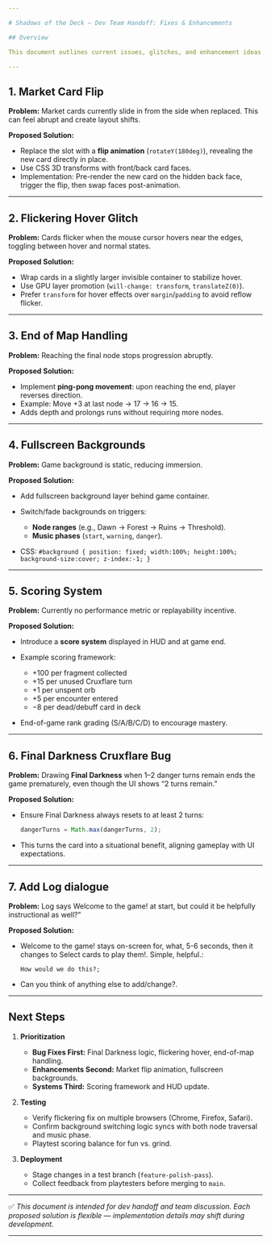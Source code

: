 ```yaml
---

# Shadows of the Deck — Dev Team Handoff: Fixes & Enhancements

## Overview

This document outlines current issues, glitches, and enhancement ideas for *Shadows of the Deck*. Each section lists the **Problem** followed by the **Proposed Solution**. These changes aim to improve gameplay polish, user experience, and replayability.

---
```


## 1. Market Card Flip

**Problem:**
Market cards currently slide in from the side when replaced. This can feel abrupt and create layout shifts.

**Proposed Solution:**

* Replace the slot with a **flip animation** (`rotateY(180deg)`), revealing the new card directly in place.
* Use CSS 3D transforms with front/back card faces.
* Implementation: Pre-render the new card on the hidden back face, trigger the flip, then swap faces post-animation.

---

## 2. Flickering Hover Glitch

**Problem:**
Cards flicker when the mouse cursor hovers near the edges, toggling between hover and normal states.

**Proposed Solution:**

* Wrap cards in a slightly larger invisible container to stabilize hover.
* Use GPU layer promotion (`will-change: transform`, `translateZ(0)`).
* Prefer `transform` for hover effects over `margin`/`padding` to avoid reflow flicker.

---

## 3. End of Map Handling

**Problem:**
Reaching the final node stops progression abruptly.

**Proposed Solution:**

* Implement **ping-pong movement**: upon reaching the end, player reverses direction.
* Example: Move +3 at last node → 17 → 16 → 15.
* Adds depth and prolongs runs without requiring more nodes.

---

## 4. Fullscreen Backgrounds

**Problem:**
Game background is static, reducing immersion.

**Proposed Solution:**

* Add fullscreen background layer behind game container.
* Switch/fade backgrounds on triggers:

  * **Node ranges** (e.g., Dawn → Forest → Ruins → Threshold).
  * **Music phases** (`start`, `warning`, `danger`).
* CSS: `#background { position: fixed; width:100%; height:100%; background-size:cover; z-index:-1; }`

---

## 5. Scoring System

**Problem:**
Currently no performance metric or replayability incentive.

**Proposed Solution:**

* Introduce a **score system** displayed in HUD and at game end.
* Example scoring framework:

  * +100 per fragment collected
  * +15 per unused Cruxflare turn
  * +1 per unspent orb
  * +5 per encounter entered
  * −8 per dead/debuff card in deck
* End-of-game rank grading (S/A/B/C/D) to encourage mastery.

---

## 6. Final Darkness Cruxflare Bug

**Problem:**
Drawing **Final Darkness** when 1–2 danger turns remain ends the game prematurely, even though the UI shows “2 turns remain.”

**Proposed Solution:**

* Ensure Final Darkness always resets to at least 2 turns:

  ```js
  dangerTurns = Math.max(dangerTurns, 2);
  ```
* This turns the card into a situational benefit, aligning gameplay with UI expectations.

---

## 7. Add Log dialogue

**Problem:**
Log says Welcome to the game! at start, but could it be helpfully instructional as well?”

**Proposed Solution:**

* Welcome to the game! stays on-screen for, what, 5-6 seconds, then it changes to Select cards to play them!. Simple, helpful.:

  ```?
  How would we do this?;
  ```
* Can you think of anything else to add/change?.

---

## Next Steps

1. **Prioritization**

   * **Bug Fixes First:** Final Darkness logic, flickering hover, end-of-map handling.
   * **Enhancements Second:** Market flip animation, fullscreen backgrounds.
   * **Systems Third:** Scoring framework and HUD update.

2. **Testing**

   * Verify flickering fix on multiple browsers (Chrome, Firefox, Safari).
   * Confirm background switching logic syncs with both node traversal and music phase.
   * Playtest scoring balance for fun vs. grind.

3. **Deployment**

   * Stage changes in a test branch (`feature-polish-pass`).
   * Collect feedback from playtesters before merging to `main`.

---

✅ *This document is intended for dev handoff and team discussion. Each proposed solution is flexible — implementation details may shift during development.*

---
